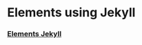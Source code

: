# Elements using Jekyll

### [Elements Jekyll](https://loisgordon.github.io/elements_jekyll/index.html)
